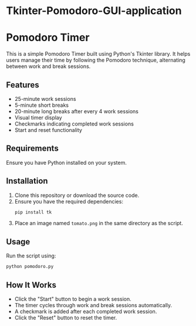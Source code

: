# Tkinter-Pomodoro-GUI-application

# Pomodoro Timer

This is a simple Pomodoro Timer built using Python's Tkinter library. It helps users manage their time by following the Pomodoro technique, alternating between work and break sessions.

## Features

- 25-minute work sessions
- 5-minute short breaks
- 20-minute long breaks after every 4 work sessions
- Visual timer display
- Checkmarks indicating completed work sessions
- Start and reset functionality

## Requirements

Ensure you have Python installed on your system.

## Installation

1. Clone this repository or download the source code.
2. Ensure you have the required dependencies:
   ```sh
   pip install tk
   ```
3. Place an image named `tomato.png` in the same directory as the script.

## Usage

Run the script using:

```sh
python pomodoro.py
```

## How It Works

- Click the "Start" button to begin a work session.
- The timer cycles through work and break sessions automatically.
- A checkmark is added after each completed work session.
- Click the "Reset" button to reset the timer.
